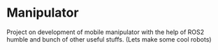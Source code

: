 # Manipulator
Project on development of mobile manipulator with the help of ROS2 humble and bunch of other useful stuffs. (Lets make some cool robots)

